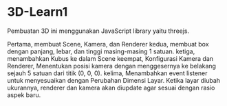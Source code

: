 # 3D-Learn1
Pembuatan 3D ini menggunakan JavaScript library yaitu threejs.

Pertama, membuat Scene, Kamera, dan Renderer
kedua, membuat box dengan panjang, lebar, dan tinggi masing-masing 1 satuan.
ketiga, menambahkan Kubus ke dalam Scene
keempat, Konfigurasi Kamera dan Renderer, Menentukan posisi kamera dengan menggesernya ke belakang sejauh 5 satuan dari titik (0, 0, 0).
kelima, Menambahkan event listener untuk menyesuaikan dengan Perubahan Dimensi Layar. Ketika layar diubah ukurannya, renderer dan kamera akan diupdate agar sesuai dengan rasio aspek baru.
